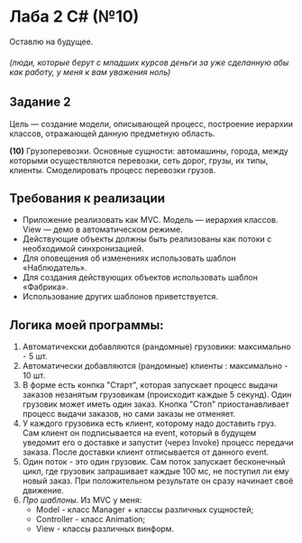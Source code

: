 # Лаба 2 C# (№10)

Оставлю на будущее.
###### (люди, которые берут с младших курсов деньги за уже сделанную абы как работу, у меня к вам уважения ноль)

## Задание 2
Цель — создание модели, описывающей процесс, построение иерархии классов,
отражающей данную предметную область.

**(10)** Грузоперевозки. Основные сущности: автомашины, города,
между которыми осуществляются перевозки, сеть дорог, грузы,
их типы, клиенты. Смоделировать процесс перевозки грузов.

## Требования к реализации
* Приложение реализовать как MVC. Модель — иерархия классов.
View — демо в автоматическом режиме.
* Действующие объекты должны быть реализованы как 
потоки с необходимой синхронизацией.
* Для оповещения об изменениях использовать 
шаблон «Наблюдатель».
* Для создания действующих объектов 
использовать шаблон «Фабрика».
* Использование других шаблонов приветствуется.

## Логика моей программы:
1. Автоматичекски добавляются (рандомные) грузовики: максимально - 5 шт.
2. Автоматически добавляются (рандомные) клиенты : максимально - 10 шт.
3. В форме есть конпка "Старт", которая запускает процесс выдачи заказов 
незанятым грузовикам (происходит каждые 5 секунд). Один грузовик может иметь один заказ.
Кнопка "Стоп" приостанавливает процесс выдачи заказов, но сами заказы не отменяет.
5. У каждого грузовика есть клиент, которому надо доставить груз.
Сам клиент он подписывается на event, который
в будущем уведомит его о доставке и запустит (через Invoke) процесс передачи заказа. 
После доставки клиент отписывается от данного event.
6. Один поток - это один грузовик. Сам поток запускает бесконечный цикл, 
где грузовик запрашивает каждые 100 мс, не поступил ли ему новый заказ.
При положительном результате он сразу начинает своё движение.
7. _Про шаблоны_. Из MVC у меня:
   * Model - класс Manager + классы различных сущностей;
   * Controller - класс Animation;
   * View - классы различных винформ.

    
